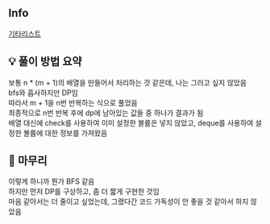 ## Info
[기타리스트](https://www.acmicpc.net/problem/1495)

## 💡 풀이 방법 요약
보통 n * (m + 1)의 배열을 만들어서 처리하는 것 같은데, 나는 그러고 싶지 않았음  
bfs와 흡사하지만 DP임  
따라서 m + 1을 n번 반복하는 식으로 풀었음  
최종적으로 n번 반복 후에 dp에 남아있는 값들 중 하나가 결과가 됨  
배열 대신에 check를 사용하여 이미 설정한 볼륨은 넣지 않았고, deque를 사용하여 설정한 볼륨에 대한 정보를 가져왔음
## 🙂 마무리
이렇게 하니까 뭔가 BFS 같음  
하지만 먼저 DP를 구상하고, 좀 더 짧게 구현한 것임  
마음 같아서는 더 줄이고 싶었는데, 그랬다간 코드 가독성이 안 좋을 것 같아서 하지 않았음  
